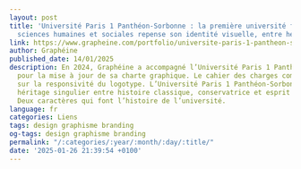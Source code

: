 ```yaml
---
layout: post
title: 'Université Paris 1 Panthéon-Sorbonne : la première université française en
  sciences humaines et sociales repense son identité visuelle, entre héritage et innovation'
link: https://www.grapheine.com/portfolio/universite-paris-1-pantheon-sorbonne-identite-visuelle
author: Graphéine
published_date: 14/01/2025
description: En 2024, Graphéine a accompagné l’Université Paris 1 Panthéon-Sorbonne
  pour la mise à jour de sa charte graphique. Le cahier des charges comprend une réflexion
  sur la responsivité du logotype. L’Université Paris 1 Panthéon-Sorbonne porte un
  héritage singulier entre histoire classique, conservatrice et esprit innovant, révolutionnaire.
  Deux caractères qui font l’histoire de l’université.
language: fr
categories: Liens
tags: design graphisme branding
og-tags: design graphisme branding
permalink: "/:categories/:year/:month/:day/:title/"
date: '2025-01-26 21:39:54 +0100'
---
```

